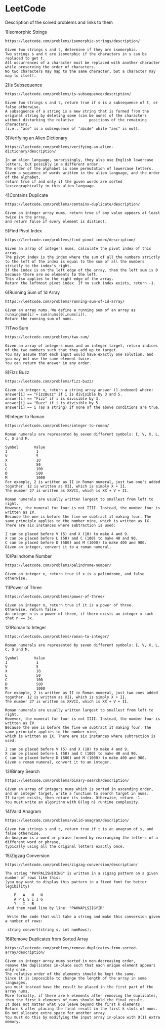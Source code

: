 # LeetCode
Description of the solved problems and links to them

1)Isomorphic Strings

    https://leetcode.com/problems/isomorphic-strings/description/

    Given two strings s and t, determine if they are isomorphic.
    Two strings s and t are isomorphic if the characters in s can be replaced to get t.
    All occurrences of a character must be replaced with another character while preserving the order of characters. 
    No two characters may map to the same character, but a character may map to itself.
  
2)Is Subsequence

    https://leetcode.com/problems/is-subsequence/description/

    Given two strings s and t, return true if s is a subsequence of t, or false otherwise.
    A subsequence of a string is a new string that is formed from the original string by deleting some (can be none) of the characters without disturbing the relative       positions of the remaining characters.
    (i.e., "ace" is a subsequence of "abcde" while "aec" is not).
  
3)Verifying an Alien Dictionary 
      
    https://leetcode.com/problems/verifying-an-alien-dictionary/description/

    In an alien language, surprisingly, they also use English lowercase letters, but possibly in a different order. 
    The order of the alphabet is some permutation of lowercase letters.
    Given a sequence of words written in the alien language, and the order of the alphabet,
    return true if and only if the given words are sorted lexicographically in this alien language.
  
4)Contains Duplicate

    https://leetcode.com/problems/contains-duplicate/description/

    Given an integer array nums, return true if any value appears at least twice in the array,
    and return false if every element is distinct.
  
5)Find Pivot Index

    https://leetcode.com/problems/find-pivot-index/description/

    Given an array of integers nums, calculate the pivot index of this array.
    The pivot index is the index where the sum of all the numbers strictly to the left of the index is equal to the sum of all the numbers strictly to the index's right.
    If the index is on the left edge of the array, then the left sum is 0 because there are no elements to the left.
    This also applies to the right edge of the array.
    Return the leftmost pivot index. If no such index exists, return -1.
  
6)Running Sum of 1d Array
  
    https://leetcode.com/problems/running-sum-of-1d-array/

    Given an array nums. We define a running sum of an array as runningSum[i] = sum(nums[0]…nums[i]).
    Return the running sum of nums.
    
7)Two Sum

    https://leetcode.com/problems/two-sum/
    
    Given an array of integers nums and an integer target, return indices of the two numbers such that they add up to target.
    You may assume that each input would have exactly one solution, and you may not use the same element twice.
    You can return the answer in any order.
    
8)Fizz Buzz
    
    https://leetcode.com/problems/fizz-buzz/
    
    Given an integer n, return a string array answer (1-indexed) where:
    answer[i] == "FizzBuzz" if i is divisible by 3 and 5.
    answer[i] == "Fizz" if i is divisible by 3.
    answer[i] == "Buzz" if i is divisible by 5.
    answer[i] == i (as a string) if none of the above conditions are true.
    
9)Integer to Roman

    https://leetcode.com/problems/integer-to-roman/
    
    Roman numerals are represented by seven different symbols: I, V, X, L, C, D and M.

    Symbol       Value
    I             1
    V             5
    X             10
    L             50
    C             100
    D             500
    M             1000
    For example, 2 is written as II in Roman numeral, just two one's added together. 12 is written as XII, which is simply X + II.
    The number 27 is written as XXVII, which is XX + V + II.

    Roman numerals are usually written largest to smallest from left to right.
    However, the numeral for four is not IIII. Instead, the number four is written as IV.
    Because the one is before the five we subtract it making four. The same principle applies to the number nine, which is written as IX.
    There are six instances where subtraction is used:

    I can be placed before V (5) and X (10) to make 4 and 9. 
    X can be placed before L (50) and C (100) to make 40 and 90. 
    C can be placed before D (500) and M (1000) to make 400 and 900.
    Given an integer, convert it to a roman numeral.
    
10)Palindrome Number
    
    https://leetcode.com/problems/palindrome-number/
    
    Given an integer x, return true if x is a palindrome, and false otherwise.
 
11)Power of Three

    https://leetcode.com/problems/power-of-three/
    
    Given an integer n, return true if it is a power of three.
    Otherwise, return false.
    An integer n is a power of three, if there exists an integer x such that n == 3x.
    
12)Roman to Integer
    
    https://leetcode.com/problems/roman-to-integer/
    
    Roman numerals are represented by seven different symbols: I, V, X, L, C, D and M.

    Symbol       Value
    I             1
    V             5
    X             10
    L             50
    C             100
    D             500
    M             1000
    For example, 2 is written as II in Roman numeral, just two ones added together. 12 is written as XII, which is simply X + II. 
    The number 27 is written as XXVII, which is XX + V + II.

    Roman numerals are usually written largest to smallest from left to right. 
    However, the numeral for four is not IIII. Instead, the number four is written as IV. 
    Because the one is before the five we subtract it making four. The same principle applies to the number nine,
    which is written as IX. There are six instances where subtraction is used:

    I can be placed before V (5) and X (10) to make 4 and 9. 
    X can be placed before L (50) and C (100) to make 40 and 90. 
    C can be placed before D (500) and M (1000) to make 400 and 900.
    Given a roman numeral, convert it to an integer.

13)Binary Search
    
    https://leetcode.com/problems/binary-search/description/
    
    Given an array of integers nums which is sorted in ascending order, and an integer target, write a function to search target in nums.
    If target exists, then return its index. Otherwise, return -1.
    You must write an algorithm with O(log n) runtime complexity.
14)Valid Anagram

    https://leetcode.com/problems/valid-anagram/description/
    
    Given two strings s and t, return true if t is an anagram of s, and false otherwise.
    An Anagram is a word or phrase formed by rearranging the letters of a different word or phrase,
    typically using all the original letters exactly once.
    
15)Zigzag Conversion

    https://leetcode.com/problems/zigzag-conversion/description/
    
    The string "PAYPALISHIRING" is written in a zigzag pattern on a given number of rows like this:
    (you may want to display this pattern in a fixed font for better legibility)

        P   A   H   N
        A P L S I I G
        Y   I   R
     And then read line by line: "PAHNAPLSIIGYIR"

     Write the code that will take a string and make this conversion given a number of rows:

     string convert(string s, int numRows);
     
16)Remove Duplicates from Sorted Array
    
    https://leetcode.com/problems/remove-duplicates-from-sorted-array/description/
    
    Given an integer array nums sorted in non-decreasing order,
    remove the duplicates in-place such that each unique element appears only once.
    The relative order of the elements should be kept the same.
    Since it is impossible to change the length of the array in some languages,
    you must instead have the result be placed in the first part of the array nums.
    More formally, if there are k elements after removing the duplicates, then the first k elements of nums should hold the final result.
    It does not matter what you leave beyond the first k elements.
    Return k after placing the final result in the first k slots of nums.
    Do not allocate extra space for another array.
    You must do this by modifying the input array in-place with O(1) extra memory.
